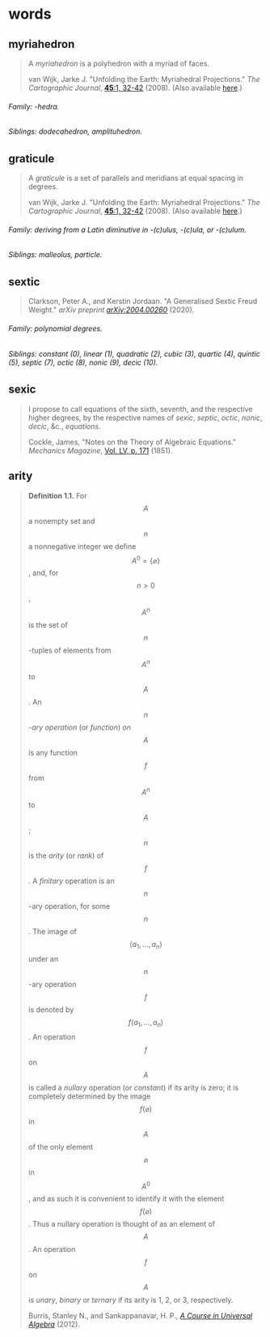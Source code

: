 # words

## myriahedron
<!--#### Etymology 
-->
> A _myriahedron_ is a polyhedron with a myriad of faces.
> 
>  van Wijk, Jarke J. "Unfolding the Earth: Myriahedral Projections." _The Cartographic Journal_, [**45**:1, 32-42](https://doi.org/10.1179/000870408X276594) (2008). (Also available [here](https://t.co/mVsfwLIqjB?amp=1).)

###### Family: -hedra.
###### Siblings: dodecahedron, amplituhedron. 

## graticule
<!--#### Etymology
from Latin crāticula, diminutive form of crātis (bundle of brush, fascine; framework, network, lattice; bush-harrow)-->

<!--1. A grid of horizontal and vertical lines.
2. (_specifically, optics_) A reticle. 
3. (_specifically, geography_) The network of lines of latitude and longitude that make up a coordinate system such as the one used for the Earth. 
4. A nearly square or nearly rectangular region created by a graticule.-->

> A _graticule_ is a set of parallels and meridians at equal spacing in degrees.
> 
>  van Wijk, Jarke J. "Unfolding the Earth: Myriahedral Projections." _The Cartographic Journal_, [**45**:1, 32-42](https://doi.org/10.1179/000870408X276594) (2008). (Also available [here](https://t.co/mVsfwLIqjB?amp=1).)

###### Family: deriving from a Latin diminutive in -(c)ulus, -(c)ula, or -(c)ulum.
###### Siblings: malleolus, particle. 


## sextic 
> Clarkson, Peter A., and Kerstin Jordaan. "A Generalised Sextic Freud Weight." _arXiv preprint_ [_arXiv:2004.00260_](https://arxiv.org/abs/2004.00260) (2020).

###### Family: polynomial degrees.
###### Siblings: constant (0), linear (1), quadratic (2), cubic (3), quartic (4), quintic (5), septic (7), octic (8), nonic (9), decic (10). 

## sexic 
> I propose to call equations of the sixth, seventh, and the respective higher degrees, by the respective names of _sexic_, _septic_, _octic_, _nonic_, _decic_, &c., _equations_.
> 
> Cockle, James, "Notes on the Theory of Algebraic Equations." _Mechanics Magazine_, [Vol. LV, p. 171](https://books.google.be/books?id=cxIFAAAAQAAJ&pg=PP1&redir_esc=y#v=onepage&q=sexic%20septic%20octic%20nonic%20decic&f=false) (1851).

## arity 
> **Definition 1.1.** For $$A$$ a nonempty set and $$n$$ a nonnegative integer we define $$A^0 = \lbrace \varnothing \rbrace$$, and, for $$n > 0$$, $$A^n$$ is the set of $$n$$-tuples of elements from $$A^n$$ to $$A$$. An _$$n$$-ary operation_ (or _function_) _on $$A$$_ is any function $$f$$ from $$A^n$$ to $$A$$; $$n$$ is the _arity_ (or _rank_) of $$f$$. A _finitary_ operation is an $$n$$-ary operation, for some $$n$$. The image of $$\langle a_1, \dots, a_n \rangle$$ under an $$n$$-ary operation $$f$$ is denoted by $$f(a_1,\dots,a_n)$$. An operation $$f$$ on $$A$$ is called a _nullary_ operation (or _constant_) if its arity is zero; it is completely determined by the image $$f(\varnothing)$$ in $$A$$ of the only element $$\varnothing$$ in $$A^0$$, and as such it is convenient to identify it with the element $$f(\varnothing)$$. Thus a nullary operation is thought of as an element of $$A$$. An operation $$f$$ on $$A$$ is _unary_, _binary_ or _ternary_ if its arity is 1, 2, or 3, respectively.
> 
> Burris, Stanley N., and Sankappanavar, H. P., [_A Course in Universal Algebra_](http://www.math.uwaterloo.ca/~snburris/htdocs/ualg.html) (2012).